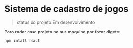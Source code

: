 <h1> Sistema de cadastro de jogos </h1>

>status do projeto:Em desenvolvimento

Para rodar esse projeto na sua maquina,por favor digete:

```
npm intall react

```
